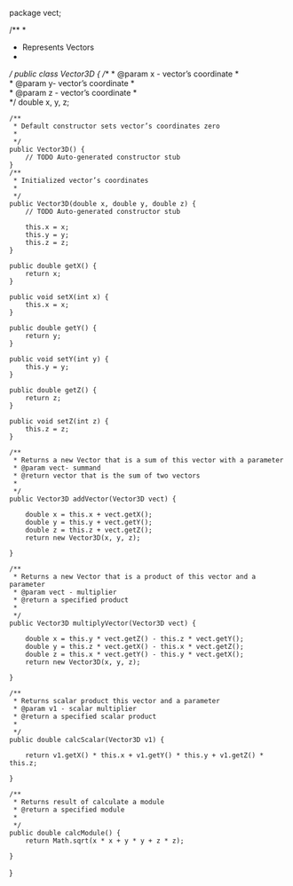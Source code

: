 package vect;

/**
 * 
 * Represents Vectors
 *
 */
public class Vector3D {
	/**
	 * @param x - vector’s coordinate
	 *             
	 * @param y- vector’s coordinate
	 *             
	 * @param z - vector’s coordinate
	 *            
	 */
	double x, y, z;

	/**
	 * Default constructor sets vector’s coordinates zero
	 * 
	 */
	public Vector3D() {
		// TODO Auto-generated constructor stub
	}
	/**
	 * Initialized vector’s coordinates
	 * 
	 */
	public Vector3D(double x, double y, double z) {
		// TODO Auto-generated constructor stub

		this.x = x;
		this.y = y;
		this.z = z;
	}

	public double getX() {
		return x;
	}

	public void setX(int x) {
		this.x = x;
	}

	public double getY() {
		return y;
	}

	public void setY(int y) {
		this.y = y;
	}

	public double getZ() {
		return z;
	}

	public void setZ(int z) {
		this.z = z;
	}

	/**
	 * Returns a new Vector that is a sum of this vector with a parameter
	 * @param vect- summand           
	 * @return vector that is the sum of two vectors
	 * 
	 */
	public Vector3D addVector(Vector3D vect) {

		double x = this.x + vect.getX();
		double y = this.y + vect.getY();
		double z = this.z + vect.getZ();
		return new Vector3D(x, y, z);

	}

	/**
	 * Returns a new Vector that is a product of this vector and a parameter 
	 * @param vect - multiplier            
	 * @return a specified product
	 * 
	 */
	public Vector3D multiplyVector(Vector3D vect) {

		double x = this.y * vect.getZ() - this.z * vect.getY();
		double y = this.z * vect.getX() - this.x * vect.getZ();
		double z = this.x * vect.getY() - this.y * vect.getX();
		return new Vector3D(x, y, z);

	}

	/**
	 * Returns scalar product this vector and a parameter 
	 * @param v1 - scalar multiplier
	 * @return a specified scalar product
	 * 
	 */
	public double calcScalar(Vector3D v1) {

		return v1.getX() * this.x + v1.getY() * this.y + v1.getZ() * this.z;

	}

	/**
	 * Returns result of calculate a module
	 * @return a specified module
	 * 
	 */
	public double calcModule() {
		return Math.sqrt(x * x + y * y + z * z);

	}

}
